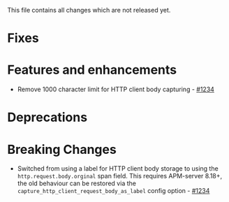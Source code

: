 This file contains all changes which are not released yet.
<!--
 Note that the content between the marker comment lines (e.g. FIXES-START/END) will be automatically
 moved into the docs/release-notes markdown files on release (via the .ci/ReleaseChangelog.java script).
 Simply add the changes as bullet points into those sections, empty lines will be ignored. Example:

* Description of the change - [#1234](https://github.com/elastic/apm-agent-java/pull/1234)
-->

# Fixes
<!--FIXES-START-->

<!--FIXES-END-->
# Features and enhancements
<!--ENHANCEMENTS-START-->
* Remove 1000 character limit for HTTP client body capturing  - [#1234](https://github.com/elastic/apm-agent-java/pull/4058)

<!--ENHANCEMENTS-END-->
# Deprecations
<!--DEPRECATIONS-START-->

<!--DEPRECATIONS-END-->

# Breaking Changes
<!--BREAKING-CHANGES-START-->
* Switched from using a label for HTTP client body storage to using the `http.request.body.orginal` span field. This requires APM-server 8.18+, the old behaviour can be restored via the `capture_http_client_request_body_as_label` config option - [#1234](https://github.com/elastic/apm-agent-java/pull/4058)

<!--BREAKING-CHANGES-END-->
